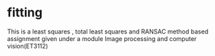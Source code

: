 # fitting
This is a least squares , total least squares and RANSAC method based assignment given under a module Image processing and computer vision(ET3112)
